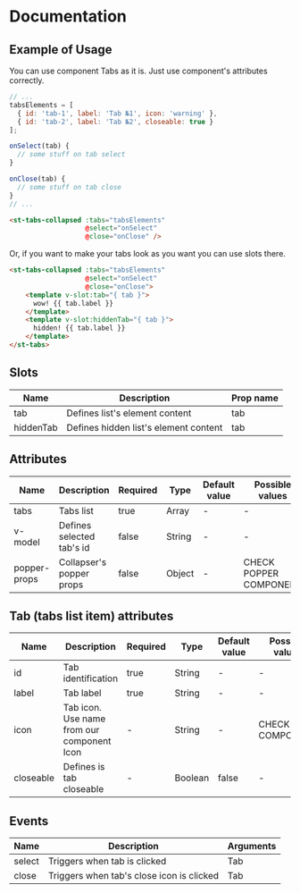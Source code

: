 # Documentation

## Example of Usage

You can use component Tabs as it is. Just use component's attributes correctly.

```javascript
// ...
tabsElements = [
  { id: 'tab-1', label: 'Tab №1', icon: 'warning' },
  { id: 'tab-2', label: 'Tab №2', closeable: true }
];

onSelect(tab) {
  // some stuff on tab select
}

onClose(tab) {
  // some stuff on tab close
}
// ...
```

```html
<st-tabs-collapsed :tabs="tabsElements"
                   @select="onSelect" 
                   @close="onClose" />
```

Or, if you want to make your tabs look as you want you can use slots there.

```html
<st-tabs-collapsed :tabs="tabsElements"
                   @select="onSelect" 
                   @close="onClose">
    <template v-slot:tab="{ tab }">
      wow! {{ tab.label }}
    </template>
    <template v-slot:hiddenTab="{ tab }">
      hidden! {{ tab.label }}
    </template>
</st-tabs>
```

## Slots

| Name | Description | Prop name |
| --- | --- | --- |
| tab | Defines list's element content | tab |
| hiddenTab | Defines hidden list's element content | tab |

## Attributes

| Name | Description | Required | Type | Default value | Possible values |
| --- | --- | --- | --- | --- | --- |
| tabs | Tabs list | true | Array | - | - |
| v-model | Defines selected tab's id | false | String | - | - |
| popper-props | Collapser's popper props | false | Object | - | CHECK POPPER COMPONENT |

## Tab (tabs list item) attributes

| Name | Description | Required | Type | Default value | Possible values |
| --- | --- | --- | --- | --- | --- |
| id | Tab identification | true | String | - | - |
| label | Tab label | true | String | - | - |
| icon | Tab icon. Use name from our component Icon | - | String | - | CHECK ICON COMPONENT |
| closeable | Defines is tab closeable | - | Boolean | false | - |

## Events

| Name | Description | Arguments |
| --- | --- | --- |
| select | Triggers when tab is clicked | Tab |
| close | Triggers when tab's close icon is clicked | Tab |
